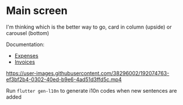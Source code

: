 # Main screen
I'm thinking which is the better way to go, card in column (upside) or carousel (bottom)

Documentation:
- [Expenses](doc/Expenses.md)
- [Invoices](doc/Invoices.md)

https://user-images.githubusercontent.com/38296002/192074763-ef3bf2b4-0302-40ed-b9e6-4ad51d3ffd5c.mp4


Run `flutter gen-l10n` to generate i10n codes when new sentences are added
